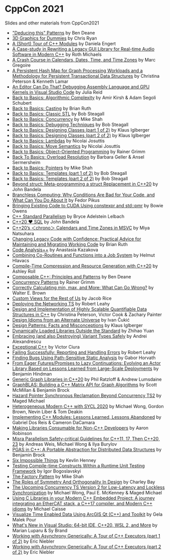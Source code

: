 # CppCon 2021
Slides and other materials from CppCon2021

- ["Deducing this" Patterns](Presentations/Deducing_this_Patterns_Ben_Deane_CppCon_2021.pdf) by Ben Deane
- [3D Graphics for Dummies](Presentations/CppCon_2021_3D_Graphics_for_Dummies.pdf) by Chris Ryan
- [A (Short) Tour of C++ Modules](Presentations/a_short_tour_of_cpp_modules.pdf) by Daniela Engert
- [A Case-study in Rewriting a Legacy GUI Library for Real-time Audio Software in Modern C++](Presentations/Glass_Properties_CPPCon_2021_2.pdf) by Roth Michaels
- [A Crash Course in Calendars, Dates, Time, and Time Zones](Presentations/CppCon_2021_A_Crash_Course_in_Calendars_Dates_Time_and_Time_Zones.pptx) by Marc Gregoire
- [A Persistent Hash Map for Graph Processing Workloads and a Methodology for Persistent Transactional Data Structures](Presentations/CppCon_2021__Persistent_Data_Structures.pdf) by Christina Peterson & Kenneth Lamar
- [An Editor Can Do That? Debugging Assembly Language and GPU Kernels in Visual Studio Code](Presentations/https://github.com/CppCon/CppCon2021/blob/main/an_editor_can_do_that.pdf) by Julia Reid
- [Back to Basics: Algorithmic Complexity](Presentations/Algorithmic_Complexity.pdf) by Amir Kirsh & Adam Segoli Schubert
- [Back to Basics: Casting](Presentations/Back_to_Basics_Casting.pdf) by Brian Ruth
- [Back to Basics: Classic STL](Presentations/back_to_basics_classic_stl__bob_steagall__cppcon_2021_1.pdf) by Bob Steagall
- [Back to Basics: Concurrency](Presentations/Mike_Shah_CPPCON_2021_Concurrency_1.pdf) by Mike Shah
- [Back to Basics: Debugging Techniques](Presentations/back_to_basics_debugging_techniques__bob_steagall__cppcon_2021.pdf) by Bob Steagall
- [Back to Basics: Designing Classes (part 1 of 2)](Presentations/Designing_Classes_part_1.pdf) by Klaus Iglberger
- [Back to Basics: Designing Classes (part 2 of 2)](Presentations/Designing_Classes_part_2.pdf) by Klaus Iglberger
- [Back to Basics: Lambdas](Presentations/BackToBasics_Lambdas.pdf) by Nicolai Josuttis
- [Back to Basics: Move Semantics](Presentations/BackToBasics_MoveSemantics.pdf) by Nicolai Josuttis
- [Back to Basics: Object-Oriented Programming](Presentations/ObjectOrientedProgramming.pdf) by Rainer Grimm
- [Back To Basics: Overload Resolution](Presentations/Overload_Resolution_CppCon_2021.pdf) by Barbara Geller & Ansel Sermersheim
- [Back to Basics: Pointers](Presentations/Mike_Shah_CPPCON_2021_Back_to_Basics__Pointers.pdf) by Mike Shah
- [Back to Basics: Templates (part 1 of 2)](Presentations/back_to_basics_templates_part_1__bob_steagall__cppcon_2021.pdf) by Bob Steagall
- [Back to Basics: Templates (part 2 of 2)](Presentations/back_to_basics_templates_part_2__bob_steagall__cppcon_2021.pdf) by Bob Steagall
- [Beyond struct: Meta-programming a struct Replacement in C++20](Presentations/BeyondStruct.pdf) by John Bandela
- [Branchless Computing: Why Conditions Are Bad for Your Code, and What Can You Do About It](Presentations/Branchless_computing.pdf) by Fedor Pikus
- [Bringing Existing Code to CUDA Using constexpr and std::pmr](Presentations/bringing_existing_code_to_CUDA.pptx) by Bowie Owens
- [C++ Standard Parallelism](Presentations/cpp_standard_parallelism__r0.pdf) by Bryce Adelstein Lelbach
- [C++20 ❤ SQL](Presentations/C%5EM%5EM20_%E2%9D%A4_SQL.pdf) by John Bandela
- [C++20’s ＜chrono＞ Calendars and Time Zones in MSVC](Presentations/Cpp20_Chrono.pptx) by Miya Natsuhara
- [Changing Legacy Code with Confidence: Practical Advice for Maintaining and Migrating Working Code](Presentations/changing_legacy_code.pdf) by Brian Ruth
- [Code Analysis++](Presentations/Code_analysis.pdf) by Anastasia Kazakova
- [Combining Co-Routines and Functions into a Job System](Presentations/combining_co-routines_and_functions.pdf) by Helmut Hlavacs
- [Compile-Time Compression and Resource Generation with C++20](Presentations/CompileTimeCompression.pdf) by Ashley Roll
- [Composable C++: Principles and Patterns](Presentations/Composable_C.pdf) by Ben Deane
- [Concurrency Patterns](Presentations/ConcurrencyPatterns_1.pdf) by Rainer Grimm
- [Correctly Calculating min, max, and More: What Can Go Wrong?](Presentations/min_max_and_More.pdf) by Walter E. Brown
- [Custom Views for the Rest of Us](Presentations/Custom_Views_for_the_Rest_of_Us_Jacob_Rice.pdf) by Jacob Rice
- [Deploying the Networking TS](Presentations/deploying_the_networking_TS.pdf) by Robert Leahy
- [Design and Implementation of Highly Scalable Quantifiable Data Structures in C++](Presentations/CppCon_2021__Quantifiable_Data_Structures.pdf) by Christina Peterson, Victor Cook & Zachary Painter
- [Design Idioms from an Alternate Universe](Presentations/ivan_cukic_cppcon_2021.pdf) by Ivan Čukić
- [Design Patterns: Facts and Misconceptions](Presentations/Design_Patterns_Facts_and_Misconceptions.pdf) by Klaus Iglberger
- [Dynamically Loaded Libraries Outside the Standard](Presentations/Dynamically_Loaded_Libraries_Outside_the_Standard.pdf) by Zhihao Yuan
- [Embracing (and also Destroying) Variant Types Safely](Presentations/Embracing_User_Defined_Literals_Safely_Pablo_Halpern_CppCon_2021.pdf) by Andrei Alexandrescu
- [Exceptional C++](Presentations/Exceptional_C.pdf) by Victor Ciura
- [Failing Successfully: Reporting and Handling Errors](Presentations/failing_successfully.pdf) by Robert Leahy
- [Finding Bugs Using Path-Sensitive Static Analysis](Presentations/Finding_Bugs_using_Path_Sensitive_Static_Analysis.pptx) by Gabor Horvath
- [From Eager Futures/Promises to Lazy Continuations: Evolving an Actor Library Based on Lessons Learned from Large-Scale Deployments](Presentations/Benjamin_Hindman_CppCon_2021.pdf) by Benjamin Hindman
- [Generic Graph Libraries in C++20](Presentations/generic_graph_libraries.pdf) by Phil Ratzloff & Andrew Lumsdaine
- [GraphBLAS: Building a C++ Matrix API for Graph Algorithms](Presentations/GraphBLAS_a_C_Matrix_API_Benjamin_Brock_and_Scott_McMillan.pdf) by Scott McMillan & Benjamin Brock
- [Hazard Pointer Synchronous Reclamation Beyond Concurrency TS2](Presentations/hazard_pointer_synchronous_reclamation.pptx) by Maged Michael
- [Heterogeneous Modern C++ with SYCL 2020](Presentations/CppCon_2021_Heterogeneous_Programming_in_C_with_SYCL_2020.pdf) by Michael Wong, Gordon Brown, Nevin Liber & Tom Deakin
- [Implementing C++ Modules: Lessons Learned, Lessons Abandoned](Presentations/CppCon2021_Implementing_C_Modules.pdf) by Gabriel Dos Reis & Cameron DaCamara
- [Making Libraries Consumable for Non-C++ Developers](Presentations/Making_Libraries_Consumable_for_Non_C_Developers.pptx) by Aaron Robinson
- [Misra Parallelism Safety-critical Guidelines for C++11, 17, Then C++20, 23](Presentations/cppcon_2021_safety_guidelines_for_C_parallel_and_concurrency.pdf) by Andreas Weis, Michael Wong & Ilya Burylov
- [PGAS in C++: A Portable Abstraction for Distributed Data Structures](Presentations/PGAS_in_C_Benjamin_Brock.pdf) by Benjamin Brock
- [Six Impossible Things](Presentations/Six_Impossible_Things.pdf) by Kevlin Henney
- [Testing Compile-time Constructs Within a Runtime Unit Testing Framework](Presentations/IgorBogoslavskyi_testing_compile_time_constructs_within_a_runtime_unit_testing_framework.pdf) by Igor Bogoslavskyi
- [The Factory Pattern](Presentations/Mike_Shah_CPPCON_2021_Software_Design_Track__Factory_Pattern.pdf) by Mike Shah
- [The Roles of Symmetry And Orthogonality In Design](Presentations/Design_SymmetryAndOrthogonality_25.pdf) by Charley Bay
- [The Upcoming Concurrency TS Version 2 for Low-Latency and Lockless Synchronization](Presentations/cppcon2021Concurrency_TS2_.pptx.pdf) by Michael Wong, Paul E. McKenney & Maged Michael
- [Using C Libraries in your Modern C++ Embedded Project: A journey integrating an EtherCAT stack, a C++17 compiler, and Modern C++ idioms](Presentations/ethercat_stack.pdf) by Michael Caisse
- [Visualize Time Enabled Data Using ArcGIS Qt (C++) and Toolkit](Presentations/Visualize_Time_Enabled_Data_using_ArcGIS_Qt.pptx) by Gela Malek Pour
- [What's New in Visual Studio: 64-bit IDE, C++20, WSL 2, and More](Presentations/whats_new_in_visual_studio.pptx) by Marian Luparu & Sy Brand
- [Working with Asynchrony Generically: A Tour of C++ Executors (part 1 of 2)](Presentations/Working_with_Asynchrony_Generically_Parts_1_2_Eric_Niebler_1.pptx) by Eric Niebler
- [Working with Asynchrony Generically: A Tour of C++ Executors (part 2 of 2)](Presentations/CppCon2021Slides/Working_with_Asynchrony_Generically_Parts_1_2_Eric_Niebler_1.pptx) by Eric Niebler
